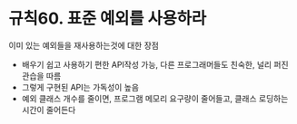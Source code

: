 # 규칙60. 표준 예외를 사용하라

이미 있는 예외들을 재사용하는것에 대한 장점
- 배우기 쉽고 사용하기 편한 API작성 가능, 다른 프로그래머들도 친숙한, 널리 퍼진 관습을 따름
- 그렇게 구현된 API는 가독성이 높음
- 예외 클래스 개수를 줄이면, 프로그램 메모리 요구량이 줄어들고, 클래스 로딩하는 시간이 줄어든다
